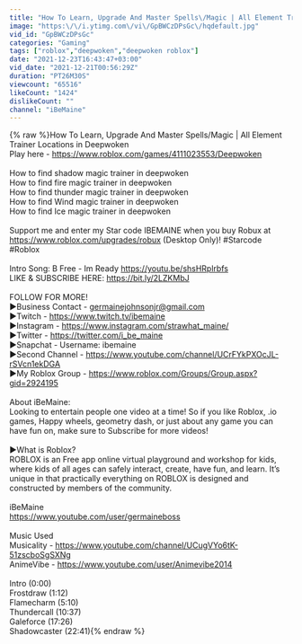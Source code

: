```yaml
---
title: "How To Learn, Upgrade And Master Spells\/Magic | All Element Trainer Locations in Deepwoken"
image: "https:\/\/i.ytimg.com\/vi\/GpBWCzDPsGc\/hqdefault.jpg"
vid_id: "GpBWCzDPsGc"
categories: "Gaming"
tags: ["roblox","deepwoken","deepwoken roblox"]
date: "2021-12-23T16:43:47+03:00"
vid_date: "2021-12-21T00:56:29Z"
duration: "PT26M30S"
viewcount: "65516"
likeCount: "1424"
dislikeCount: ""
channel: "iBeMaine"
---
```

{% raw %}How To Learn, Upgrade And Master Spells/Magic | All Element Trainer Locations in Deepwoken<br />Play here - <a rel="nofollow" target="blank" href="https://www.roblox.com/games/4111023553/Deepwoken">https://www.roblox.com/games/4111023553/Deepwoken</a><br /><br />How to find shadow magic trainer in deepwoken<br />How to find fire magic trainer in deepwoken<br />How to find thunder magic trainer in deepwoken<br />How to find Wind magic trainer in deepwoken<br />How to find Ice magic trainer in deepwoken<br /><br />Support me and enter my Star code IBEMAINE when you buy Robux at <a rel="nofollow" target="blank" href="https://www.roblox.com/upgrades/robux">https://www.roblox.com/upgrades/robux</a> (Desktop Only)! #Starcode #Roblox <br /><br />Intro Song: B Free - Im Ready <a rel="nofollow" target="blank" href="https://youtu.be/shsHRplrbfs">https://youtu.be/shsHRplrbfs</a><br />LIKE &amp; SUBSCRIBE HERE: <a rel="nofollow" target="blank" href="https://bit.ly/2LZKMbJ">https://bit.ly/2LZKMbJ</a> <br /><br />FOLLOW FOR MORE!<br />►Business Contact - germainejohnsonjr@gmail.com<br />►Twitch - <a rel="nofollow" target="blank" href="https://www.twitch.tv/ibemaine">https://www.twitch.tv/ibemaine</a><br />►Instagram - <a rel="nofollow" target="blank" href="https://www.instagram.com/strawhat_maine/">https://www.instagram.com/strawhat_maine/</a><br />►Twitter - <a rel="nofollow" target="blank" href="https://twitter.com/i_be_maine">https://twitter.com/i_be_maine</a><br />►Snapchat - Username: ibemaine<br />►Second Channel - <a rel="nofollow" target="blank" href="https://www.youtube.com/channel/UCrFYkPXOcJL-rSVcn1ekDGA">https://www.youtube.com/channel/UCrFYkPXOcJL-rSVcn1ekDGA</a><br />►My Roblox Group - <a rel="nofollow" target="blank" href="https://www.roblox.com/Groups/Group.aspx?gid=2924195">https://www.roblox.com/Groups/Group.aspx?gid=2924195</a><br /><br />About iBeMaine:<br />Looking to entertain people one video at a time! So if you like Roblox, .io games, Happy wheels, geometry dash, or just about any game you can have fun on, make sure to Subscribe for more videos!<br /><br />►What is Roblox?<br />ROBLOX is an Free app online virtual playground and workshop for kids, where kids of all ages can safely interact, create, have fun, and learn. It’s unique in that practically everything on ROBLOX is designed and constructed by members of the community.<br /><br />iBeMaine<br /><a rel="nofollow" target="blank" href="https://www.youtube.com/user/germaineboss">https://www.youtube.com/user/germaineboss</a><br /><br />Music Used <br />Musicality - <a rel="nofollow" target="blank" href="https://www.youtube.com/channel/UCugVYo6tK-51zscboSgSXNg">https://www.youtube.com/channel/UCugVYo6tK-51zscboSgSXNg</a><br />AnimeVibe - <a rel="nofollow" target="blank" href="https://www.youtube.com/user/Animevibe2014">https://www.youtube.com/user/Animevibe2014</a><br /><br />Intro (0:00)<br />Frostdraw (1:12)<br />Flamecharm (5:10)<br />Thundercall (10:37)<br />Galeforce (17:26)<br />Shadowcaster (22:41){% endraw %}
